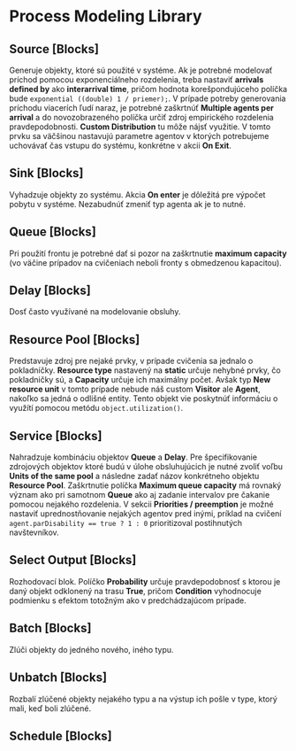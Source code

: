 Process Modeling Library
========================

Source [Blocks]
---------------
Generuje objekty, ktoré sú použité v systéme.
Ak je potrebné modelovať príchod pomocou exponenciálneho rozdelenia,
treba nastaviť **arrivals defined by** ako **interarrival time**, pričom hodnota korešpondujúceho políčka bude `exponential ((double) 1 / priemer);`.
V prípade potreby generovania príchodu viacerích ľudí naraz, je potrebné zaškrtnúť **Multiple agents per arrival** a do novozobrazeného políčka určiť zdroj
empirického rozdelenia pravdepodobnosti. **Custom Distribution** tu môže nájsť využitie.
V tomto prvku sa väčšinou nastavujú parametre agentov v ktorých potrebujeme uchovávať čas vstupu do systému, konkrétne v akcii **On Exit**.

Sink [Blocks]
-------------
Vyhadzuje objekty zo systému. Akcia **On enter** je dôležitá pre výpočet pobytu v systéme. Nezabudnúť zmeniť typ agenta ak je to nutné.

Queue [Blocks]
--------------
Pri použití frontu je potrebné dať si pozor na zaškrtnutie **maximum capacity** (vo väčine prípadov na cvičeniach neboli fronty s obmedzenou kapacitou).

Delay [Blocks]
---------------
Dosť často využívané na modelovanie obsluhy.

Resource Pool [Blocks]
----------------------
Predstavuje zdroj pre nejaké prvky, v prípade cvičenia sa jednalo o pokladníčky.
**Resource type** nastavený na **static** určuje nehybné prvky, čo pokladničky sú, a **Capacity** určuje ich maximálny počet.
Avšak typ **New resource unit** v tomto prípade nebude náš custom **Visitor** ale **Agent**, nakoľko sa jedná o odlišné entity.
Tento objekt vie poskytnúť informáciu o využítí pomocou metódu `object.utilization()`.

Service [Blocks]
----------------
Nahradzuje kombináciu objektov **Queue** a **Delay**. Pre špecifikovanie zdrojových objektov ktoré budú v úlohe obsluhujúcich
je nutné zvoliť voľbu **Units of the same pool** a následne zadať názov konkrétneho objektu **Resource Pool**.
Zaškrtnutie políčka **Maximum queue capacity** má rovnaký význam ako pri samotnom **Queue** ako aj zadanie intervalov pre
čakanie pomocou nejakého rozdelenia.
V sekcii **Priorities / preemption** je možné nastaviť uprednostňovanie nejakých agentov pred inými, príklad na cvičení
`agent.parDisability == true ? 1 : 0` prioritizoval postihnutých navštevníkov.

Select Output [Blocks]
----------------------
Rozhodovací blok. Políčko **Probability** určuje pravdepodobnosť s ktorou je daný objekt odklonený na trasu **True**,
pričom **Condition** vyhodnocuje podmienku s efektom totožným ako v predchádzajúcom prípade.

Batch [Blocks]
--------------
Zlúči objekty do jedného nového, iného typu.

Unbatch [Blocks]
----------------
Rozbalí zlúčené objekty nejakého typu a na výstup ich pošle v type, ktorý mali, keď boli zlúčené.

Schedule [Blocks]
-----------------
